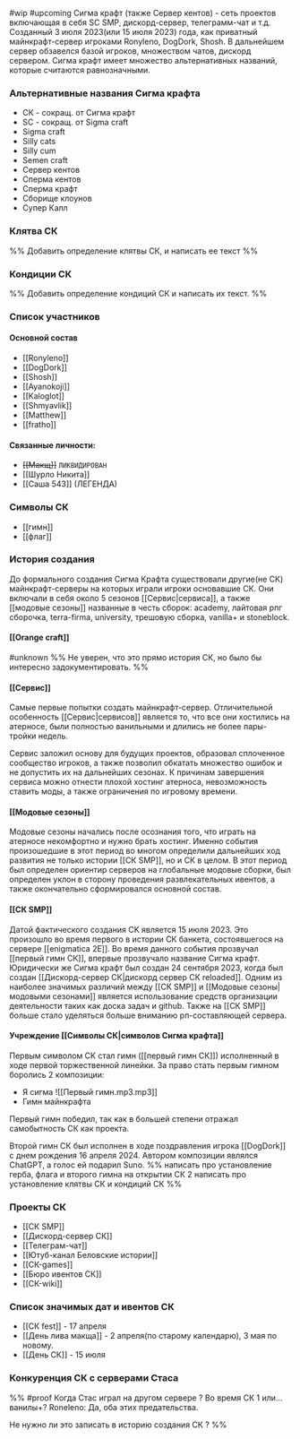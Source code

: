 #wip #upcoming 
Сигма крафт (также Сервер кентов) - сеть проектов включающая в себя SC SMP, дискорд-сервер, телеграмм-чат и т.д. Созданный 3 июля 2023(или 15 июля 2023) года, как приватный майнкрафт-сервер игроками Ronyleno, DogDork, Shosh. В дальнейшем сервер обзавелся базой игроков, множеством чатов, дискорд сервером.
Сигма крафт имеет множество альтернативных названий, которые считаются равнозначными.
### Альтернативные названия Сигма крафта
* СК - сокращ. от Сигма крафт
* SC - сокращ. от Sigma craft
* Sigma craft
* Silly cats
* Silly cum
* Semen craft
* Сервер кентов
* Сперма кентов
* Сперма крафт
* Сборище клоунов
* Супер Калл


### Клятва СК
%%
Добавить определение клятвы СК,  и написать ее текст
%%

### Кондиции СК
%%
Добавить определение кондиций СК и написать их текст.
%%

### Список участников
#### Основной состав
* [[Ronyleno]]
* [[DogDork]]
* [[Shosh]]
* [[Ayanokoji]]
* [[Kaloglot]]
* [[Shmyavlik]]
* [[Matthew]]
* [[fratho]]

#### Связанные личности:
- ~~[[Макщ]]~~ `ЛИКВИДИРОВАН`
- [[Шурло Никита]]
- [[Саша 543]] (ЛЕГЕНДА)

### Символы СК 
* [[гимн]]
* [[флаг]]

### История создания
До формального создания Сигма Крафта существовали другие(не СК) майнкрафт-серверы на которых играли игроки основавшие СК. Они включали в себя около 5 сезонов [[Cервис|сервиса]], а также [[модовые сезоны]] названные в честь сборок: academy, лайтовая рпг сборочка, terra-firma, university, трешовую сборка, vanilla+ и stoneblock.

#### [[Orange craft]]
#unknown
%%
Не уверен, что это прямо история СК, но было бы интересно задокументировать.
%%
#### [[Cервис]]
Самые первые попытки создать майнкрафт-сервер. Отличительной особенность [[Cервис|сервисов]] является то, что все они хостились на атерносе, были полностью ванильными и длились не более пары-тройки недель.

Сервис заложил основу для будущих проектов, образовал сплоченное сообщество игроков, а также позволил обкатать множество ошибок и не допустить их на дальнейших сезонах. К причинам завершения сервиса можно отнести плохой хостинг атерноса, невозможность ставить моды, а также ограничения по игровому времени.
#### [[Модовые сезоны]]
Модовые сезоны начались после осознания того, что играть на атерносе некомфортно и нужно брать хостинг. Именно события произошедшие в этот период во многом определили дальнейших ход развития не только истории [[СК SMP]], но и СК в целом. 
В этот период был определен ориентир серверов на глобальные модовые сборки, был определен уклон в сторону проведения развлекательных ивентов, а также окончательно сформировался основной состав.

#### [[СК SMP]]
Датой фактического создания CK является 15 июля 2023. Это произошло во время первого в истории СК банкета, состоявшегося на сервере [[enigmatica 2E]]. Во время данного события прозвучал [[первый гимн СК]], впервые прозвучало название Сигма крафт. Юридически же Сигма крафт был создан 24 сентября 2023, когда был создан [[Дискорд-сервер СК|дискорд сервер СК reloaded]].
Одним из наиболее значимых различий между [[СК SMP]] и [[Модовые сезоны|модовыми сезонами]] является использование средств организации деятельности таких как доска задач и github. Также на [[СК SMP]] больше стало уделяться больше вниманию рп-составляющей сервера.

#### Учреждение [[Символы СК|символов Сигма крафта]]
Первым символом СК стал гимн ([[первый гимн СК]]) исполненный в ходе первой торжественной линейки.
За право стать первым гимном боролись 2 композиции:
* Я сигма ![[Первый гимн.mp3.mp3]]
* Гимн майнкрафта

Первый гимн победил, так как в большей степени отражал самобытность СК как проекта.

Второй гимн СК был исполнен в ходе поздравления игрока [[DogDork]] с днем рождения 16 апреля 2024. Автором композиции являлся ChatGPT, а голос ей подарил Suno.
%%
написать про установление герба, флага и второго гимна на открытии СК 2
написать про установление клятвы СК и кондиций СК
%%

### Проекты СК
* [[СК SMP]]
* [[Дискорд-сервер СК]]
* [[Телеграм-чат]]
* [[Ютуб-канал Беловские истории]]
* [[СК-games]]
* [[Бюро ивентов СК]] 
* [[СК-wiki]]

### Список значимых дат и ивентов СК
- [[СК fest]] - 17 апреля
- [[День лива макща]] - 2 апреля(по старому календарю), 3 мая по новому.
- [[День СК]] - 15 июля
### Конкуренция СК с серверами Стаса

%%
#proof Когда Стас играл на другом сервере ? Во время СК 1 или... ванилы+?
Roneleno: Да, оба этих предательства.

Не нужно ли это записать в историю создания СК ?
%%